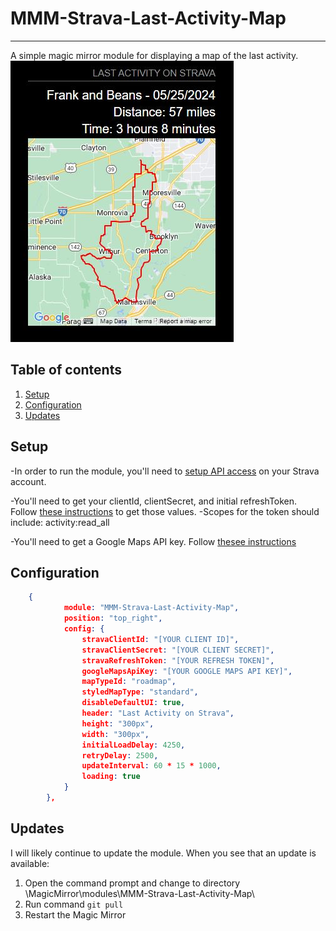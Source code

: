# MMM-Strava-Last-Activity-Map

---

A simple magic mirror module for displaying a map of the last activity.  
![alt stravaLastActivityMap](./public/assets/images/StravaLastActivityMapScreenshot.JPG)

## Table of contents

1. [Setup](#setup)
2. [Configuration](#configuration)
3. [Updates](#updates)

## Setup

-In order to run the module, you'll need to [setup API access](https://developers.strava.com/docs/getting-started/#account) on your Strava account.

-You'll need to get your clientId, clientSecret, and initial refreshToken. Follow [these instructions](https://developers.strava.com/docs/getting-started/#oauth) to get those values.
-Scopes for the token should include: activity:read_all

-You'll need to get a Google Maps API key. Follow [thesee instructions](https://developers.google.com/maps/documentation/javascript/adding-a-google-map#key)


## Configuration

```json
	{
			module: "MMM-Strava-Last-Activity-Map",
			position: "top_right",
			config: {
				stravaClientId: "[YOUR CLIENT ID]",
				stravaClientSecret: "[YOUR CLIENT SECRET]",
				stravaRefreshToken: "[YOUR REFRESH TOKEN]",
				googleMapsApiKey: "[YOUR GOOGLE MAPS API KEY]",
				mapTypeId: "roadmap",
				styledMapType: "standard",
				disableDefaultUI: true,
				header: "Last Activity on Strava",
				height: "300px",
				width: "300px",
				initialLoadDelay: 4250,
				retryDelay: 2500,
				updateInterval: 60 * 15 * 1000,
				loading: true
			}
		},
```

## Updates

I will likely continue to update the module. When you see that an update is available:

1. Open the command prompt and change to directory \MagicMirror\modules\MMM-Strava-Last-Activity-Map\
2. Run command `git pull`
3. Restart the Magic Mirror
